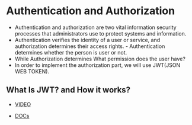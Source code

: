 # Authentication and Authorization
- Authentication and authorization are two vital information security processes that administrators use to protect systems and information. 
- Authentication verifies the identity of a user or service, and authorization determines their access rights. - Authentication determines whether the person is user or not. 
- While Authorization determines What permission does the user have?
- In order to implement the authorization part, we will use JWT(JSON WEB TOKEN).

## What Is JWT? and How it works?

- [VIDEO](https://drive.google.com/file/d/1v9CjIg2ImdTMurZrmqNvKXgUvfxU_kbh/view?usp=drive_link)

- [DOCs](https://jwt.io/introduction)